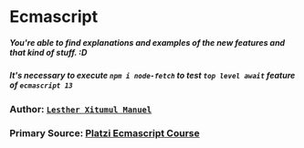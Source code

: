 # Ecmascript

##### You're able to find explanations and examples of the new features and that kind of stuff. :D
##### It's necessary to execute `npm i node-fetch` to test `top level await` feature of `ecmascript 13`

### Author: [`Lesther Xitumul Manuel`](https://andoti.com)
### Primary Source: [Platzi Ecmascript Course](https://platzi.com/cursos/ecmascript-6/)
